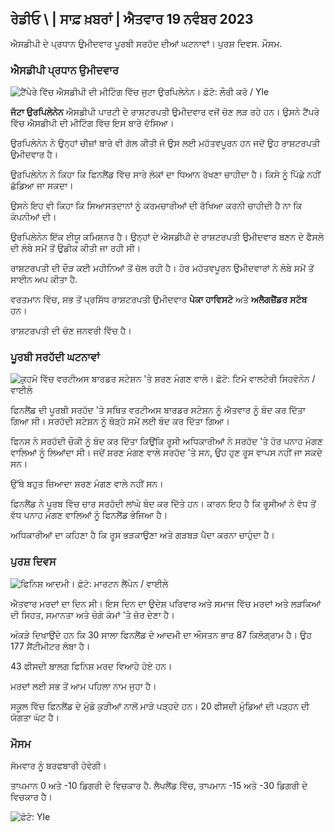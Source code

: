 ## ਰੇਡੀਓ \ | ਸਾਫ਼ ਖ਼ਬਰਾਂ \| ਐਤਵਾਰ 19 ਨਵੰਬਰ 2023

ਐਸਡੀਪੀ ਦੇ ਪ੍ਰਧਾਨ ਉਮੀਦਵਾਰ ਪੂਰਬੀ ਸਰਹੱਦ ਦੀਆਂ ਘਟਨਾਵਾਂ। ਪੁਰਸ਼ ਦਿਵਸ. ਮੌਸਮ.

### ਐਸਡੀਪੀ ਪ੍ਰਧਾਨ ਉਮੀਦਵਾਰ

![ਟੈਂਪੇਰੇ ਵਿੱਚ ਐਸਡੀਪੀ ਦੀ ਮੀਟਿੰਗ ਵਿੱਚ ਜੁਟਾ ਉਰਪਿਲੇਨੇਨ। ਫ਼ੋਟੋ: ਲੌਰੀ ਕਰੋ / Yle](https://images.cdn.yle.fi/image/upload/c_crop,h_3078,w_5472,x_0,y_536/ar_1.777777777777777,c_fill,g_faces,h_675/0201,c_fillq_auto:eco/f_auto/fl_lossy/v1700390392/39-12029436559e5d3e7734)

**ਜੱਟਾ ਉਰਪਿਲੇਨੇਨ** ਐਸਡੀਪੀ ਪਾਰਟੀ ਦੇ ਰਾਸ਼ਟਰਪਤੀ ਉਮੀਦਵਾਰ ਵਜੋਂ ਚੋਣ ਲੜ ਰਹੇ ਹਨ। ਉਸਨੇ ਟੈਂਪਰੇ ਵਿੱਚ ਐਸਡੀਪੀ ਦੀ ਮੀਟਿੰਗ ਵਿੱਚ ਇਸ ਬਾਰੇ ਦੱਸਿਆ।

ਉਰਪਿਲੇਨੇਨ ਨੇ ਉਨ੍ਹਾਂ ਚੀਜ਼ਾਂ ਬਾਰੇ ਵੀ ਗੱਲ ਕੀਤੀ ਜੋ ਉਸ ਲਈ ਮਹੱਤਵਪੂਰਨ ਹਨ ਜਦੋਂ ਉਹ ਰਾਸ਼ਟਰਪਤੀ ਉਮੀਦਵਾਰ ਹੈ।

ਉਰਪਿਲੇਨੇਨ ਨੇ ਕਿਹਾ ਕਿ ਫਿਨਲੈਂਡ ਵਿੱਚ ਸਾਰੇ ਲੋਕਾਂ ਦਾ ਧਿਆਨ ਰੱਖਣਾ ਚਾਹੀਦਾ ਹੈ। ਕਿਸੇ ਨੂੰ ਪਿੱਛੇ ਨਹੀਂ ਛੱਡਿਆ ਜਾ ਸਕਦਾ।

ਉਸਨੇ ਇਹ ਵੀ ਕਿਹਾ ਕਿ ਸਿਆਸਤਦਾਨਾਂ ਨੂੰ ਕਰਮਚਾਰੀਆਂ ਦੀ ਰੱਖਿਆ ਕਰਨੀ ਚਾਹੀਦੀ ਹੈ ਨਾ ਕਿ ਕੰਪਨੀਆਂ ਦੀ।

ਉਰਪਿਲੇਨੇਨ ਇੱਕ ਈਯੂ ਕਮਿਸ਼ਨਰ ਹੈ। ਉਨ੍ਹਾਂ ਦੇ ਐਸਡੀਪੀ ਦੇ ਰਾਸ਼ਟਰਪਤੀ ਉਮੀਦਵਾਰ ਬਣਨ ਦੇ ਫੈਸਲੇ ਦੀ ਲੰਬੇ ਸਮੇਂ ਤੋਂ ਉਡੀਕ ਕੀਤੀ ਜਾ ਰਹੀ ਸੀ।

ਰਾਸ਼ਟਰਪਤੀ ਦੀ ਦੌੜ ਕਈ ਮਹੀਨਿਆਂ ਤੋਂ ਚੱਲ ਰਹੀ ਹੈ। ਹੋਰ ਮਹੱਤਵਪੂਰਨ ਉਮੀਦਵਾਰਾਂ ਨੇ ਲੰਬੇ ਸਮੇਂ ਤੋਂ ਸਾਈਨ ਅਪ ਕੀਤਾ ਹੈ.

ਵਰਤਮਾਨ ਵਿੱਚ, ਸਭ ਤੋਂ ਪ੍ਰਸਿੱਧ ਰਾਸ਼ਟਰਪਤੀ ਉਮੀਦਵਾਰ **ਪੇਕਾ ਹਾਵਿਸਟੋ** ਅਤੇ **ਅਲੈਗਜ਼ੈਂਡਰ** **ਸਟੱਬ** ਹਨ।

ਰਾਸ਼ਟਰਪਤੀ ਦੀ ਚੋਣ ਜਨਵਰੀ ਵਿੱਚ ਹੈ।

### ਪੂਰਬੀ ਸਰਹੱਦੀ ਘਟਨਾਵਾਂ

![ਕੁਹਮੋ ਵਿੱਚ ਵਰਟੀਅਸ ਬਾਰਡਰ ਸਟੇਸ਼ਨ 'ਤੇ ਸ਼ਰਣ ਮੰਗਣ ਵਾਲੇ। ਫ਼ੋਟੋ: ਟਿਮੋ ਵਾਲਟੇਰੀ ਸਿਹਵੋਨੇਨ / ਵਾਈਲੇ](https://images.cdn.yle.fi/image/upload/c_crop,h_2312,w_4110,x_1360,y_535/ar_1.777777777777777,c_fill,w1_00d0p_0fa/q_auto:eco/f_auto/fl_lossy/v1700313355/39-12026836558740e2c62a)

ਫਿਨਲੈਂਡ ਦੀ ਪੂਰਬੀ ਸਰਹੱਦ 'ਤੇ ਸਥਿਤ ਵਰਟੀਅਸ ਬਾਰਡਰ ਸਟੇਸ਼ਨ ਨੂੰ ਐਤਵਾਰ ਨੂੰ ਬੰਦ ਕਰ ਦਿੱਤਾ ਗਿਆ ਸੀ। ਸਰਹੱਦੀ ਸਟੇਸ਼ਨ ਨੂੰ ਥੋੜ੍ਹੇ ਸਮੇਂ ਲਈ ਬੰਦ ਕਰ ਦਿੱਤਾ ਗਿਆ।

ਫਿਨਸ ਨੇ ਸਰਹੱਦੀ ਚੌਕੀ ਨੂੰ ਬੰਦ ਕਰ ਦਿੱਤਾ ਕਿਉਂਕਿ ਰੂਸੀ ਅਧਿਕਾਰੀਆਂ ਨੇ ਸਰਹੱਦ 'ਤੇ ਹੋਰ ਪਨਾਹ ਮੰਗਣ ਵਾਲਿਆਂ ਨੂੰ ਲਿਆਂਦਾ ਸੀ। ਜਦੋਂ ਸ਼ਰਣ ਮੰਗਣ ਵਾਲੇ ਸਰਹੱਦ 'ਤੇ ਸਨ, ਉਹ ਹੁਣ ਰੂਸ ਵਾਪਸ ਨਹੀਂ ਜਾ ਸਕਦੇ ਸਨ।

ਉੱਥੇ ਬਹੁਤ ਜ਼ਿਆਦਾ ਸ਼ਰਣ ਮੰਗਣ ਵਾਲੇ ਨਹੀਂ ਸਨ।

ਫਿਨਲੈਂਡ ਨੇ ਪੂਰਬ ਵਿੱਚ ਚਾਰ ਸਰਹੱਦੀ ਲਾਂਘੇ ਬੰਦ ਕਰ ਦਿੱਤੇ ਹਨ। ਕਾਰਨ ਇਹ ਹੈ ਕਿ ਰੂਸੀਆਂ ਨੇ ਵੱਧ ਤੋਂ ਵੱਧ ਪਨਾਹ ਮੰਗਣ ਵਾਲਿਆਂ ਨੂੰ ਫਿਨਲੈਂਡ ਭੇਜਿਆ ਹੈ।

ਅਧਿਕਾਰੀਆਂ ਦਾ ਕਹਿਣਾ ਹੈ ਕਿ ਰੂਸ ਭੜਕਾਉਣਾ ਅਤੇ ਗੜਬੜ ਪੈਦਾ ਕਰਨਾ ਚਾਹੁੰਦਾ ਹੈ।

### ਪੁਰਸ਼ ਦਿਵਸ

![ਫਿਨਿਸ਼ ਆਦਮੀ। ਫ਼ੋਟੋ: ਮਾਰਟਨ ਲੈਂਪੇਨ / ਵਾਈਲੇ](https://images.cdn.yle.fi/image/upload/c_crop,h_3375,w_6000,x_0,y_164/ar_1.777777777777777,c_fill,g_faces,/07_1w/05_1,h.q_auto:eco/f_auto/fl_lossy/v1700042381/39-1200843655493de62883)

ਐਤਵਾਰ ਮਰਦਾਂ ਦਾ ਦਿਨ ਸੀ। ਇਸ ਦਿਨ ਦਾ ਉਦੇਸ਼ ਪਰਿਵਾਰ ਅਤੇ ਸਮਾਜ ਵਿੱਚ ਮਰਦਾਂ ਅਤੇ ਲੜਕਿਆਂ ਦੀ ਸਿਹਤ, ਸਮਾਨਤਾ ਅਤੇ ਚੰਗੇ ਕੰਮਾਂ 'ਤੇ ਜ਼ੋਰ ਦੇਣਾ ਹੈ।

ਅੰਕੜੇ ਦਿਖਾਉਂਦੇ ਹਨ ਕਿ 30 ਸਾਲਾ ਫਿਨਲੈਂਡ ਦੇ ਆਦਮੀ ਦਾ ਔਸਤਨ ਭਾਰ 87 ਕਿਲੋਗ੍ਰਾਮ ਹੈ। ਉਹ 177 ਸੈਂਟੀਮੀਟਰ ਲੰਬਾ ਹੈ।

43 ਫੀਸਦੀ ਬਾਲਗ ਫਿਨਿਸ਼ ਮਰਦ ਵਿਆਹੇ ਹੋਏ ਹਨ।

ਮਰਦਾਂ ਲਈ ਸਭ ਤੋਂ ਆਮ ਪਹਿਲਾ ਨਾਮ ਜੁਹਾ ਹੈ।

ਸਕੂਲ ਵਿੱਚ ਫਿਨਲੈਂਡ ਦੇ ਮੁੰਡੇ ਕੁੜੀਆਂ ਨਾਲੋਂ ਮਾੜੇ ਪੜ੍ਹਦੇ ਹਨ। 20 ਫੀਸਦੀ ਮੁੰਡਿਆਂ ਦੀ ਪੜ੍ਹਨ ਦੀ ਯੋਗਤਾ ਘੱਟ ਹੈ।

### ਮੌਸਮ

ਸੋਮਵਾਰ ਨੂੰ ਬਰਫਬਾਰੀ ਹੋਵੇਗੀ।

ਤਾਪਮਾਨ 0 ਅਤੇ -10 ਡਿਗਰੀ ਦੇ ਵਿਚਕਾਰ ਹੈ. ਲੈਪਲੈਂਡ ਵਿੱਚ, ਤਾਪਮਾਨ -15 ਅਤੇ -30 ਡਿਗਰੀ ਦੇ ਵਿਚਕਾਰ ਹੈ।

![ ਫੋਟੋ: Yle](https://images.cdn.yle.fi/image/upload/c_crop,h_1080,w_1919,x_0,y_0/ar_1.7777777777777777,c_fill,g_faces,h_675,w/p_1200/:eco/f_auto/fl_lossy/v1700408413/39-1203034655a2c36dc32d)